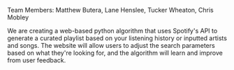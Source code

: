 Team Members: Matthew Butera, Lane Henslee, Tucker Wheaton, Chris Mobley

We are creating a web-based python algorithm that uses Spotify's API to generate a curated playlist based on your listening history or inputted artists and songs. The website will allow users to adjust the search parameters based on what they're looking for, and the algorithm will learn and improve from user feedback.
